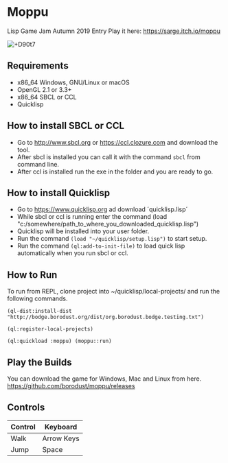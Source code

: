 # Moppu
Lisp Game Jam Autumn 2019 Entry
Play it here: https://sarge.itch.io/moppu

![+D90t7](https://github.com/srcnalt/moppu/assets/3163281/e4308313-952c-4e2d-b484-ab40c7d7fc88)

## Requirements

- x86_64 Windows, GNU/Linux or macOS
- OpenGL 2.1 or 3.3+
- x86_64 SBCL or CCL
- Quicklisp

## How to install SBCL or CCL
- Go to http://www.sbcl.org or https://ccl.clozure.com and download the tool.
- After sbcl is installed you can call it with the command `sbcl` from command line.
- After ccl is installed run the exe in the folder and you are ready to go.

## How to install Quicklisp
- Go to https://www.quicklisp.org ad download ´quicklisp.lisp´
- While sbcl or ccl is running enter the command (load "c:/somewhere/path_to_where_you_downloaded_quicklisp.lisp")
- Quicklisp will be installed into your user folder.
- Run the command `(load "~/quicklisp/setup.lisp")` to start setup.
- Run the command `(ql:add-to-init-file)` to load quick lisp automatically when you run sbcl or ccl.

## How to Run
To run from REPL, clone project into ~/quicklisp/local-projects/ and run the following commands.

```
(ql-dist:install-dist "http://bodge.borodust.org/dist/org.borodust.bodge.testing.txt")

(ql:register-local-projects)

(ql:quickload :moppu) (moppu::run)
```

## Play the Builds
You can download the game for Windows, Mac and Linux from here.
https://github.com/borodust/moppu/releases

## Controls
| Control  | Keyboard |
|---------|---------|
| Walk  | Arrow Keys |
| Jump | Space |
